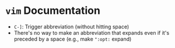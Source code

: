 # `vim` Documentation

- `C-]`: Trigger abbreviation (without hitting space)
- There's no way to make an abbreviation that expands even if it's preceded by a space (e.g., make `":opt:` expand)
